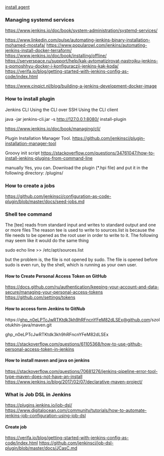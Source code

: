 [install agent](https://github.com/culmat/vagrant.jenkins.slave)

### Managing systemd services
https://www.jenkins.io/doc/book/system-administration/systemd-services/

https://www.linkedin.com/pulse/automating-jenkins-binary-installation-mohamed-mostafa/
https://www.popularowl.com/jenkins/automating-jenkins-install-docker-terraform/
https://www.jenkins.io/doc/book/installing/offline/
https://serverspace.ru/support/help/kak-avtomatizirovat-nastrojku-jenkins-s-pomoshhyu-docker-i-konfiguraczii-jenkins-kak-koda/
https://verifa.io/blog/getting-started-with-jenkins-config-as-code/index.html

https://www.cinqict.nl/blog/building-a-jenkins-development-docker-image

### How to install plugin
Jenkins CLI
    Using the CLI over SSH
    Using the CLI client

java -jar jenkins-cli.jar -s http://127.0.0.1:8080/ install-plugin <name>

https://www.jenkins.io/doc/book/managing/cli/

Plugin Installation Manager Tool.
    https://github.com/jenkinsci/plugin-installation-manager-tool

Groovy init script
    https://stackoverflow.com/questions/34761047/how-to-install-jenkins-plugins-from-command-line

manually
    Yes, you can. Download the plugin (*.hpi file) and put it in the following directory:
    <jenkinsHome>/plugins/

### How to create a jobs

https://github.com/jenkinsci/configuration-as-code-plugin/blob/master/docs/seed-jobs.md

### Shell tee command

The [tee] reads from standard input and writes to standard output and one or more files
The reason tee is used to write to sources.list is because the file needs to be opened as the root user in order to write to it.
The following may seem like it would do the same thing

sudo echo line >> /etc/apt/sources.list

but the problem is, the file is not opened by sudo.
The file is opened before sudo is even run, by the shell, which is running as your own user.

#### How to Create Personal Access Token on GitHub
https://docs.github.com/ru/authentication/keeping-your-account-and-data-secure/managing-your-personal-access-tokens
https://github.com/settings/tokens

#### How to access form Jenkins to GitNub
https://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@github.com/szolotukhin-java/maven.git

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

https://stackoverflow.com/questions/61105368/how-to-use-github-personal-access-token-in-jenkins

#### How to install maven and java on jenkins

https://stackoverflow.com/questions/70681276/jenkins-pipeline-error-tool-type-maven-does-not-have-an-install
https://www.jenkins.io/blog/2017/02/07/declarative-maven-project/

### What is Job DSL in Jenkins

https://plugins.jenkins.io/job-dsl/
https://www.digitalocean.com/community/tutorials/how-to-automate-jenkins-job-configuration-using-job-dsl

#### Create job

https://verifa.io/blog/getting-started-with-jenkins-config-as-code/index.html
https://github.com/jenkinsci/job-dsl-plugin/blob/master/docs/JCasC.md